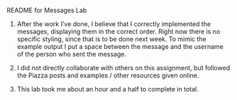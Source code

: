 README for Messages Lab

1. After the work I've done, I believe that I correctly implemented the messages, displaying them in the correct order. Right now there is no specific styling, since that is to be done next week. To mimic the example output I put a space between the message and the username of the person who sent the message. 

2. I did not directly collaborate with others on this assignment, but followed the Piazza posts and examples / other resources given online. 

3. This lab took me about an hour and a half to complete in total. 

